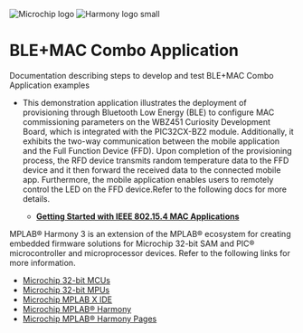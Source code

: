 ![Microchip logo](https://raw.githubusercontent.com/wiki/Microchip-MPLAB-Harmony/Microchip-MPLAB-Harmony.github.io/images/microchip_logo.png)
![Harmony logo small](https://raw.githubusercontent.com/wiki/Microchip-MPLAB-Harmony/Microchip-MPLAB-Harmony.github.io/images/microchip_mplab_harmony_logo_small.png)
# BLE+MAC Combo Application

Documentation describing steps to develop and test BLE+MAC Combo Application examples

- This demonstration application illustrates the deployment of provisioning through Bluetooth Low Energy (BLE) to configure MAC commissioning parameters on the WBZ451 Curiosity Development Board, which is integrated with the PIC32CX-BZ2 module. Additionally, it exhibits the two-way communication between the mobile application and the Full Function Device (FFD). Upon completion of the provisioning process, the RFD device transmits random temperature data to the FFD device and it then forward the received data to the connected mobile app. Furthermore, the mobile application enables users to remotely control the LED on the FFD device.Refer to the following docs for more details.

  - **[Getting Started with IEEE 802.15.4 MAC Applications](https://onlinedocs.microchip.com/g/GUID-8AB5EA84-1FD5-4C42-A9D2-EED8598EF122-en-US-1/index.html?output=oxygen)**

MPLAB® Harmony 3 is an extension of the MPLAB® ecosystem for creating embedded firmware solutions for Microchip 32-bit SAM and PIC® microcontroller and microprocessor devices.  Refer to the following links for more information.

- [Microchip 32-bit MCUs](https://www.microchip.com/design-centers/32-bit)
- [Microchip 32-bit MPUs](https://www.microchip.com/design-centers/32-bit-mpus)
- [Microchip MPLAB X IDE](https://www.microchip.com/mplab/mplab-x-ide)
- [Microchip MPLAB® Harmony](https://www.microchip.com/mplab/mplab-harmony)
- [Microchip MPLAB® Harmony Pages](https://microchip-mplab-harmony.github.io/)